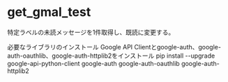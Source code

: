 # get_gmal_test
特定ラベルの未読メッセージを1件取得し、既読に変更する。

必要なライブラリのインストール
Google API Clientとgoogle-auth、google-auth-oauthlib、google-auth-httplib2をインストール
pip install --upgrade google-api-python-client google-auth google-auth-oauthlib google-auth-httplib2